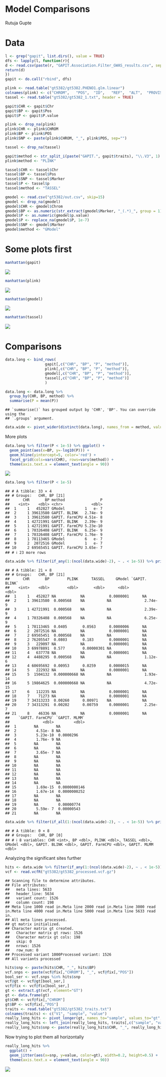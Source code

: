 Model Comparisons
================
Rutuja Gupte

# Data

``` r
l <- grep("gapit", list.dirs(), value = TRUE)
dfs <- lapply(l, function(r){
d <- read.csv(paste(r, "GAPIT.Association.Filter_GWAS_results.csv", sep = "/"), header=TRUE)
return(d)
})
gapit <- do.call("rbind", dfs)

plink <- read.table("gt5382/gt5382.PHENO1.glm.linear")
colnames(plink) <- c("CHROM",   "POS",  "ID",   "REF",  "ALT",  "PROVISIONAL_REF",  "A1",   "OMITTED",  "A1_FREQ",  "TEST", "OBS_CT",   "BETA", "SE",   "T_STAT",   "P",    "ERRCODE")
tassel <- read.table("gt5382/gt5382_1.txt", header = TRUE)

gapit$CHR <- gapit$Chr
gapit$BP <- gapit$Pos
gapit$P <- gapit$P.value

plink <- drop_na(plink)
plink$CHR <- plink$CHROM
plink$BP <- plink$POS
plink$SNP <- paste(plink$CHROM, "_", plink$POS, sep="")

tassel <- drop_na(tassel)

gapit$method <- str_split_i(paste("GAPIT.", gapit$traits), "\\.V3", 1)
plink$method <- "PLINK"

tassel$CHR <- tassel$Chr
tassel$BP <- tassel$Pos
tassel$SNP <- tassel$Marker
tassel$P <- tassel$p
tassel$method <- "TASSEL"

gmodel <- read.csv("gt5382/out.csv", skip=15)
gmodel <- drop_na(gmodel)
gmodel$CHR <- gmodel$Chrom
gmodel$BP <- as.numeric(str_extract(gmodel$Marker, "_(.*)_", group = 1))
gmodel$P <- as.numeric(gmodel$p.value)
gmodel$P <- replace_na(gmodel$P, 1e-7)
gmodel$SNP <- gmodel$Marker
gmodel$method <- "GModel"
```

# Some plots first

``` r
manhattan(gapit)
```

![](Comparisons_files/figure-gfm/unnamed-chunk-3-1.png)<!-- -->

``` r
manhattan(plink)
```

![](Comparisons_files/figure-gfm/unnamed-chunk-3-2.png)<!-- -->

``` r
manhattan(gmodel)
```

![](Comparisons_files/figure-gfm/unnamed-chunk-3-3.png)<!-- -->

``` r
manhattan(tassel)
```

![](Comparisons_files/figure-gfm/unnamed-chunk-3-4.png)<!-- -->

# Comparisons

``` r
data.long <- bind_rows(
                  gapit[,c("CHR", "BP", "P", "method")], 
                  plink[,c("CHR", "BP", "P", "method")],
                  gmodel[,c("CHR", "BP", "P", "method")],
                  tassel[,c("CHR", "BP", "P", "method")]
                  )

data.long <- data.long %>%
  group_by(CHR, BP, method) %>%
  summarise(P = mean(P))
```

    ## `summarise()` has grouped output by 'CHR', 'BP'. You can override using the
    ## `.groups` argument.

``` r
data.wide <- pivot_wider(distinct(data.long), names_from = method, values_from = P)
```

More plots

``` r
data.long %>% filter(P < 1e-5) %>% ggplot() +
  geom_point(aes(x=BP, y=-log10(P))) +
  geom_hline(yintercept=5, color='red') +
  facet_grid(cols=vars(CHR), rows=vars(method)) +
  theme(axis.text.x = element_text(angle = 90))
```

![](Comparisons_files/figure-gfm/unnamed-chunk-5-1.png)<!-- -->

``` r
data.long %>% filter(P < 1e-5)
```

    ## # A tibble: 33 × 4
    ## # Groups:   CHR, BP [21]
    ##      CHR       BP method                P
    ##    <int>    <dbl> <chr>             <dbl>
    ##  1     1   452827 GModel         1   e- 7
    ##  2     1 39613580 GAPIT. BLINK   2.74e- 9
    ##  3     1 39613580 GAPIT. FarmCPU 4.51e- 8
    ##  4     1 42721991 GAPIT. BLINK   2.39e- 9
    ##  5     1 42721991 GAPIT. FarmCPU 5.23e-10
    ##  6     1 70326408 GAPIT. BLINK   6.25e- 9
    ##  7     1 70326408 GAPIT. FarmCPU 1.76e- 9
    ##  8     1 78113465 GModel         6   e- 7
    ##  9     2  2072516 GModel         1   e- 7
    ## 10     2 69565451 GAPIT. FarmCPU 3.65e- 7
    ## # ℹ 23 more rows

``` r
data.wide %>% filter(if_any(1:(ncol(data.wide)-2), ~ . < 1e-5)) %>% print(n=Inf, width = Inf)
```

    ## # A tibble: 21 × 8
    ## # Groups:   CHR, BP [21]
    ##      CHR       BP        PLINK      TASSEL     GModel `GAPIT. BLINK`
    ##    <int>    <dbl>        <dbl>       <dbl>      <dbl>          <dbl>
    ##  1     1   452827 NA           NA           0.0000001      NA       
    ##  2     1 39613580  0.000568    NA          NA               2.74e- 9
    ##  3     1 42721991  0.000568    NA          NA               2.39e- 9
    ##  4     1 70326408  0.000568    NA          NA               6.25e- 9
    ##  5     1 78113465  0.0405       0.0563      0.0000006      NA       
    ##  6     2  2072516 NA           NA           0.0000001      NA       
    ##  7     2 69565451  0.000568    NA          NA              NA       
    ##  8     2 76205547  0.0803       0.183       0.0000001      NA       
    ##  9     3   229097 NA           NA           0.0000001      NA       
    ## 10     3 69978891  0.577        0.00000301 NA              NA       
    ## 11     4   637778 NA           NA           0.0000001      NA       
    ## 12     4  4488295  0.000568    NA          NA               1.12e- 6
    ## 13     4 60695692  0.00953      0.0259      0.0000015      NA       
    ## 14     5   222932 NA           NA           0.0000001      NA       
    ## 15     5  1504132  0.000000668 NA          NA               1.93e-14
    ## 16     5 19864625  0.000000668 NA          NA               4.72e-15
    ## 17     6   112235 NA           NA           0.0000001      NA       
    ## 18     7    71273 NA           NA           0.0000001      NA       
    ## 19     7 34313233  0.00260      0.00971    NA              NA       
    ## 20     7 34313291  0.00202      0.00759     0.0000001       2.25e- 7
    ## 21     8    46336 NA           NA           0.0000001      NA       
    ##    `GAPIT. FarmCPU` `GAPIT. MLMM`
    ##               <dbl>         <dbl>
    ##  1        NA        NA           
    ##  2         4.51e- 8 NA           
    ##  3         5.23e-10  0.0000296   
    ##  4         1.76e- 9 NA           
    ##  5        NA        NA           
    ##  6        NA        NA           
    ##  7         3.65e- 7 NA           
    ##  8        NA        NA           
    ##  9        NA        NA           
    ## 10        NA        NA           
    ## 11        NA        NA           
    ## 12        NA        NA           
    ## 13        NA        NA           
    ## 14        NA        NA           
    ## 15         1.69e-15  0.0000000146
    ## 16         1.67e-14  0.0000000252
    ## 17        NA        NA           
    ## 18        NA        NA           
    ## 19        NA         0.00000774  
    ## 20         5.59e- 7  0.00000543  
    ## 21        NA        NA

``` r
data.wide %>% filter(if_all(1:(ncol(data.wide)-2), ~ . < 1e-5)) %>% print(n=Inf, width = Inf)
```

    ## # A tibble: 0 × 8
    ## # Groups:   CHR, BP [0]
    ## # ℹ 8 variables: CHR <int>, BP <dbl>, PLINK <dbl>, TASSEL <dbl>, GModel <dbl>, GAPIT. BLINK <dbl>, GAPIT. FarmCPU <dbl>, GAPIT. MLMM <dbl>

Analyzing the significant sites further

``` r
hits <- data.wide %>% filter(if_any(1:(ncol(data.wide)-2), ~ . < 1e-5))
vcf <- read.vcfR("gt5382/gt5382_processed.vcf.gz")
```

    ## Scanning file to determine attributes.
    ## File attributes:
    ##   meta lines: 5633
    ##   header_line: 5634
    ##   variant count: 1526
    ##   column count: 198
    ## Meta line 1000 read in.Meta line 2000 read in.Meta line 3000 read in.Meta line 4000 read in.Meta line 5000 read in.Meta line 5633 read in.
    ## All meta lines processed.
    ## gt matrix initialized.
    ## Character matrix gt created.
    ##   Character matrix gt rows: 1526
    ##   Character matrix gt cols: 198
    ##   skip: 0
    ##   nrows: 1526
    ##   row_num: 0
    ## Processed variant 1000Processed variant: 1526
    ## All variants processed

``` r
hits$snp <- paste(hits$CHR, "_", hits$BP)
vcf.snps <- paste(vcf@fix[,"CHROM"], "_", vcf@fix[,"POS"])
bool_ser <- vcf.snps %in% hits$snp
vcf@gt <- vcf@gt[bool_ser,]
vcf@fix <- vcf@fix[bool_ser,]
gt <- extract.gt(vcf, element="GT")
gt <- data.frame(gt)
gt$CHR <- vcf@fix[,"CHROM"]
gt$BP <- vcf@fix[,"POS"]
traits <- read.table("gt5382/gt5382_traits.txt")
colnames(traits) <- c("V1", "sample", "value")
really_long_hits <- pivot_longer(gt, names_to="sample", values_to="gt", cols = c(-CHR, -BP))
really_long_hits <- left_join(really_long_hits, traits[,c("sample", "value")], by="sample")
really_long_hits$snp <- paste(really_long_hits$CHR, "_", really_long_hits$BP, sep="")
```

Now trying to plot them all horizontally

``` r
really_long_hits %>%
  ggplot() +
  geom_jitter(aes(x=snp, y=value, color=gt), width=0.2, height=0.5) +
  theme(axis.text.x = element_text(angle = 90))
```

![](Comparisons_files/figure-gfm/unnamed-chunk-8-1.png)<!-- -->
